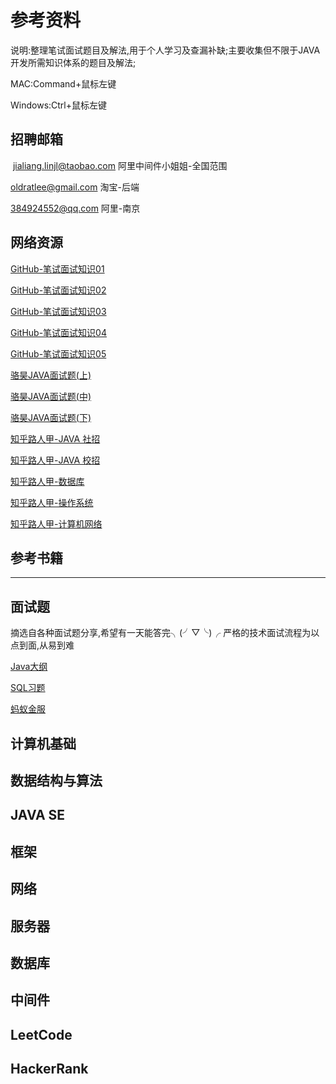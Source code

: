# 参考资料

说明:整理笔试面试题目及解法,用于个人学习及查漏补缺;主要收集但不限于JAVA开发所需知识体系的题目及解法;

MAC:Command+鼠标左键

Windows:Ctrl+鼠标左键



## 招聘邮箱

 [jialiang.linjl@taobao.com](mailto:jialiang.linjl@taobao.com) 阿里中间件小姐姐-全国范围

[oldratlee@gmail.com](mailto:oldratlee@gmail.com) 淘宝-后端

[384924552@qq.com](mailto:384924552@qq.com) 阿里-南京



## 网络资源

[GitHub-笔试面试知识01](https://github.com/CyC2018/Interview-Notebook)

[GitHub-笔试面试知识02](https://hit-alibaba.github.io/interview/index.html)

[GitHub-笔试面试知识03](https://github.com/crossoverJie/Java-Interview)

[GitHub-笔试面试知识04](https://github.com/Snailclimb/Java-Guide)

[GitHub-笔试面试知识05](https://github.com/kdn251/interviews/blob/master/README-zh-cn.md)

[骆昊JAVA面试题(上)](https://blog.csdn.net/jackfrued/article/details/44921941)

[骆昊JAVA面试题(中)](https://blog.csdn.net/jackfrued/article/details/44931137)

[骆昊JAVA面试题(下)](https://blog.csdn.net/jackfrued/article/details/44931161)

[知乎路人甲-JAVA 社招](https://zhuanlan.zhihu.com/p/21551758)

[知乎路人甲-JAVA 校招](https://zhuanlan.zhihu.com/p/21513402)

[知乎路人甲-数据库](https://zhuanlan.zhihu.com/p/23713529)

[知乎路人甲-操作系统](https://zhuanlan.zhihu.com/p/23755202)

[知乎路人甲-计算机网络](https://zhuanlan.zhihu.com/p/24001696)

## 参考书籍





------

## 面试题

摘选自各种面试题分享,希望有一天能答完╮(╯▽╰)╭ 严格的技术面试流程为以点到面,从易到难

[Java大纲](https://github.com/dragonAllen/MyNotes/blob/master/Interview/Java%E5%A4%A7%E7%BA%B2.md)

[SQL习题](https://github.com/dragonAllen/MyNotes/blob/master/Interview/SQL%E4%B9%A0%E9%A2%98.md)

[蚂蚁金服](https://github.com/dragonAllen/MyNotes/blob/master/Interview/%E8%9A%82%E8%9A%81%E9%87%91%E6%9C%8D.md)



## 计算机基础



## 数据结构与算法



## JAVA SE



## 框架



## 网络



## 服务器



## 数据库



## 中间件



## LeetCode



## HackerRank

